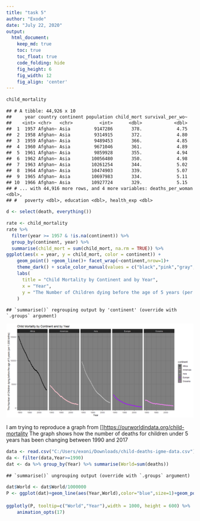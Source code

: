 ```yaml
---
title: "task 5"
author: "Exode"
date: "July 22, 2020"
output:
  html_document:  
    keep_md: true
    toc: true
    toc_float: true
    code_folding: hide
    fig_height: 6
    fig_width: 12
    fig_align: 'center'
---
```






```r
child_mortality
```

```
## # A tibble: 44,926 x 10
##     year country continent population child_mort survival_per_wo~
##    <int> <chr>   <chr>          <int>      <dbl>            <dbl>
##  1  1957 Afghan~ Asia         9147286       378.             4.75
##  2  1958 Afghan~ Asia         9314915       372.             4.80
##  3  1959 Afghan~ Asia         9489453       366.             4.85
##  4  1960 Afghan~ Asia         9671046       361.             4.89
##  5  1961 Afghan~ Asia         9859928       355.             4.94
##  6  1962 Afghan~ Asia        10056480       350.             4.98
##  7  1963 Afghan~ Asia        10261254       344.             5.02
##  8  1964 Afghan~ Asia        10474903       339.             5.07
##  9  1965 Afghan~ Asia        10697983       334.             5.11
## 10  1966 Afghan~ Asia        10927724       329.             5.15
## # ... with 44,916 more rows, and 4 more variables: deaths_per_woman <dbl>,
## #   poverty <dbl>, education <dbl>, health_exp <dbl>
```




```r
d <- select(death, everything())
```



```r
rate <- child_mortality
rate %>% 
  filter(year >= 1957 & !is.na(continent)) %>%
  group_by(continent, year) %>% 
  summarise(child_mort = sum(child_mort, na.rm = TRUE)) %>% 
ggplot(aes(x = year, y = child_mort, color = continent)) +
    geom_point() +geom_line()+ facet_wrap(~continent,nrow=1)+
    theme_dark() + scale_color_manual(values = c("black","pink","gray","purple","violet"))+
    labs(
      title = "Child Mortality by Continent and by Year",
      x = "Year",
      y = "The Number of Children dying before the age of 5 years (per 1,000 births)"
    )
```

```
## `summarise()` regrouping output by 'continent' (override with `.groups` argument)
```

![](Task-5_files/figure-html/unnamed-chunk-6-1.png)<!-- -->









I am trying to reproduce a graph from []https://ourworldindata.org/child-mortality
The graph shows how the number of deaths for children under 5 years has been changing between 1990 and 2017


```r
data <- read.csv("C:/Users/exoni/Downloads/child-deaths-igme-data.csv")
da <- filter(data,Year>=1990)
dat <- da %>% group_by(Year) %>% summarise(World=sum(deaths))
```

```
## `summarise()` ungrouping output (override with `.groups` argument)
```

```r
dat$World <- dat$World/1000000
P <- ggplot(dat)+geom_line(aes(Year,World),color="blue",size=1)+geom_point(aes(Year,World),color="blue",size=3)+labs(y= "Number of Deaths in the World(in millions)",title="Number of Child Death, 1990-2017. \n Number of Deaths of children under 5 years old.")+theme_bw()

ggplotly(P, tooltip=c("World","Year"),width = 1000, height = 600) %>%
    animation_opts(17)
```

<!--html_preserve--><div id="htmlwidget-230587519a18adaf12b7" style="width:1000px;height:600px;" class="plotly html-widget"></div>
<script type="application/json" data-for="htmlwidget-230587519a18adaf12b7">{"x":{"data":[{"x":[1990,1991,1992,1993,1994,1995,1996,1997,1998,1999,2000,2001,2002,2003,2004,2005,2006,2007,2008,2009,2010,2011,2012,2013,2014,2015,2016,2017],"y":[144.579179,142.077917,139.342589,136.511349,133.978804,130.779112,127.576569,124.672435,121.729974,118.411949,115.08265,111.663905,108.205541,104.762304,101.734388,98.056394,94.845084,91.681826,88.875829,85.50065,83.085935,79.656789,76.849979,74.206219,71.73867,69.346916,67.144356,65.044647],"text":["Year: 1990<br />World: 144.57918","Year: 1991<br />World: 142.07792","Year: 1992<br />World: 139.34259","Year: 1993<br />World: 136.51135","Year: 1994<br />World: 133.97880","Year: 1995<br />World: 130.77911","Year: 1996<br />World: 127.57657","Year: 1997<br />World: 124.67243","Year: 1998<br />World: 121.72997","Year: 1999<br />World: 118.41195","Year: 2000<br />World: 115.08265","Year: 2001<br />World: 111.66390","Year: 2002<br />World: 108.20554","Year: 2003<br />World: 104.76230","Year: 2004<br />World: 101.73439","Year: 2005<br />World:  98.05639","Year: 2006<br />World:  94.84508","Year: 2007<br />World:  91.68183","Year: 2008<br />World:  88.87583","Year: 2009<br />World:  85.50065","Year: 2010<br />World:  83.08594","Year: 2011<br />World:  79.65679","Year: 2012<br />World:  76.84998","Year: 2013<br />World:  74.20622","Year: 2014<br />World:  71.73867","Year: 2015<br />World:  69.34692","Year: 2016<br />World:  67.14436","Year: 2017<br />World:  65.04465"],"type":"scatter","mode":"lines+markers","line":{"width":3.77952755905512,"color":"rgba(0,0,255,1)","dash":"solid"},"hoveron":"points","showlegend":false,"xaxis":"x","yaxis":"y","hoverinfo":"text","marker":{"autocolorscale":false,"color":"rgba(0,0,255,1)","opacity":1,"size":11.3385826771654,"symbol":"circle","line":{"width":1.88976377952756,"color":"rgba(0,0,255,1)"}},"frame":null}],"layout":{"margin":{"t":45.7108066971081,"r":7.30593607305936,"b":42.130898021309,"l":43.1050228310502},"plot_bgcolor":"rgba(255,255,255,1)","paper_bgcolor":"rgba(255,255,255,1)","font":{"color":"rgba(0,0,0,1)","family":"","size":14.6118721461187},"title":{"text":"Number of Child Death, 1990-2017. <br /> Number of Deaths of children under 5 years old.","font":{"color":"rgba(0,0,0,1)","family":"","size":17.5342465753425},"x":0,"xref":"paper"},"xaxis":{"domain":[0,1],"automargin":true,"type":"linear","autorange":false,"range":[1988.65,2018.35],"tickmode":"array","ticktext":["1990","2000","2010"],"tickvals":[1990,2000,2010],"categoryorder":"array","categoryarray":["1990","2000","2010"],"nticks":null,"ticks":"outside","tickcolor":"rgba(51,51,51,1)","ticklen":3.65296803652968,"tickwidth":0.66417600664176,"showticklabels":true,"tickfont":{"color":"rgba(77,77,77,1)","family":"","size":11.689497716895},"tickangle":-0,"showline":false,"linecolor":null,"linewidth":0,"showgrid":true,"gridcolor":"rgba(235,235,235,1)","gridwidth":0.66417600664176,"zeroline":false,"anchor":"y","title":{"text":"Year","font":{"color":"rgba(0,0,0,1)","family":"","size":14.6118721461187}},"hoverformat":".2f"},"yaxis":{"domain":[0,1],"automargin":true,"type":"linear","autorange":false,"range":[61.0679204,148.5559056],"tickmode":"array","ticktext":["80","100","120","140"],"tickvals":[80,100,120,140],"categoryorder":"array","categoryarray":["80","100","120","140"],"nticks":null,"ticks":"outside","tickcolor":"rgba(51,51,51,1)","ticklen":3.65296803652968,"tickwidth":0.66417600664176,"showticklabels":true,"tickfont":{"color":"rgba(77,77,77,1)","family":"","size":11.689497716895},"tickangle":-0,"showline":false,"linecolor":null,"linewidth":0,"showgrid":true,"gridcolor":"rgba(235,235,235,1)","gridwidth":0.66417600664176,"zeroline":false,"anchor":"x","title":{"text":"Number of Deaths in the World(in millions)","font":{"color":"rgba(0,0,0,1)","family":"","size":14.6118721461187}},"hoverformat":".2f"},"shapes":[{"type":"rect","fillcolor":"transparent","line":{"color":"rgba(51,51,51,1)","width":0.66417600664176,"linetype":"solid"},"yref":"paper","xref":"paper","x0":0,"x1":1,"y0":0,"y1":1}],"showlegend":false,"legend":{"bgcolor":"rgba(255,255,255,1)","bordercolor":"transparent","borderwidth":1.88976377952756,"font":{"color":"rgba(0,0,0,1)","family":"","size":11.689497716895}},"hovermode":"closest","width":1000,"height":600,"barmode":"relative"},"config":{"doubleClick":"reset","showSendToCloud":false},"source":"A","attrs":{"3c844bb33f2c":{"x":{},"y":{},"type":"scatter"},"3c84152a6866":{"x":{},"y":{}}},"cur_data":"3c844bb33f2c","visdat":{"3c844bb33f2c":["function (y) ","x"],"3c84152a6866":["function (y) ","x"]},"highlight":{"on":"plotly_click","persistent":false,"dynamic":false,"selectize":false,"opacityDim":0.2,"selected":{"opacity":1},"debounce":0},"shinyEvents":["plotly_hover","plotly_click","plotly_selected","plotly_relayout","plotly_brushed","plotly_brushing","plotly_clickannotation","plotly_doubleclick","plotly_deselect","plotly_afterplot","plotly_sunburstclick"],"base_url":"https://plot.ly"},"evals":[],"jsHooks":[]}</script><!--/html_preserve-->
